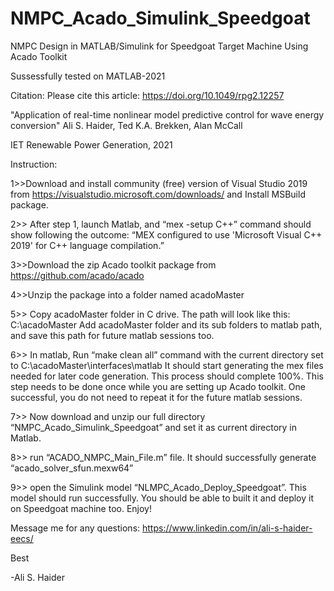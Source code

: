 # NMPC_Acado_Simulink_Speedgoat
NMPC Design in MATLAB/Simulink for Speedgoat Target Machine Using Acado Toolkit 

Sussessfully tested on MATLAB-2021

Citation: Please cite this article:  https://doi.org/10.1049/rpg2.12257

"Application of real-time nonlinear model predictive control for wave energy conversion"
Ali S. Haider, Ted K.A. Brekken, Alan McCall

IET Renewable Power Generation, 2021



Instruction:

1>>Download and install community (free) version of Visual Studio 2019 from https://visualstudio.microsoft.com/downloads/ and Install MSBuild package.

2>> After step 1, launch Matlab, and  “mex -setup C++” command should show following the outcome:
“MEX configured to use 'Microsoft Visual C++ 2019' for C++ language compilation.”

3>>Download the zip Acado toolkit package from https://github.com/acado/acado

4>>Unzip the package into a folder named acadoMaster

5>> Copy acadoMaster folder in C drive. The path will look like this: C:\acadoMaster
Add acadoMaster folder and its sub folders to matlab path, and save this path for future matlab sessions too.

6>> In matlab, Run “make clean all” command with the current directory set to C:\acadoMaster\interfaces\matlab
It should start generating the mex files needed for later code generation. This process should complete 100%. This step needs to be done once while you are setting up Acado toolkit. One successful, you do not need to repeat it for the future matlab sessions.

7>> Now download and unzip our full directory “NMPC_Acado_Simulink_Speedgoat” and set it as current directory in Matlab.

8>> run “ACADO_NMPC_Main_File.m” file. It should successfully generate “acado_solver_sfun.mexw64”

9>> open the Simulink model “NLMPC_Acado_Deploy_Speedgoat”. This model should run successfully. You should be able to built it and deploy it on Speedgoat machine too. 
Enjoy!

Message me for any questions:
https://www.linkedin.com/in/ali-s-haider-eecs/

Best

-Ali S. Haider
